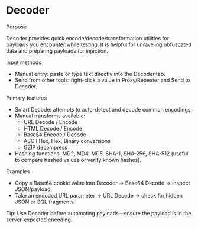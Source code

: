 # Decoder

Purpose

Decoder provides quick encode/decode/transformation utilities for payloads you encounter while testing. It is helpful for unraveling obfuscated data and preparing payloads for injection.

Input methods

- Manual entry: paste or type text directly into the Decoder tab.
- Send from other tools: right-click a value in Proxy/Repeater and Send to Decoder.

Primary features

- Smart Decode: attempts to auto-detect and decode common encodings.
- Manual transforms available:
  - URL Decode / Encode
  - HTML Decode / Encode
  - Base64 Encode / Decode
  - ASCII Hex, Hex, Binary conversions
  - GZIP decompress
- Hashing functions: MD2, MD4, MD5, SHA-1, SHA-256, SHA-512 (useful to compare hashed values or verify known hashes).

Examples

- Copy a Base64 cookie value into Decoder → Base64 Decode → inspect JSON/payload.
- Take an encoded URL parameter → URL Decode → check for hidden JSON or SQL fragments.

Tip: Use Decoder before automating payloads—ensure the payload is in the server-expected encoding.
